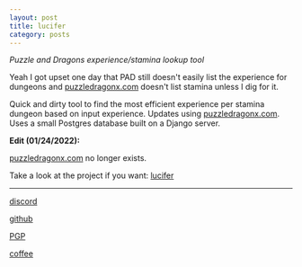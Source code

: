 ```yaml
---
layout: post
title: lucifer
category: posts
---
```


*Puzzle and Dragons experience/stamina lookup tool*

Yeah I got upset one day that PAD still doesn't easily list the experience for dungeons and [puzzledragonx.com][puzzledragonx.com] doesn't list stamina unless I dig for it. 

Quick and dirty tool to find the most efficient experience per stamina dungeon based on input experience. Updates using [puzzledragonx.com][puzzledragonx.com]. Uses a small Postgres database built on a Django server.


**Edit (01/24/2022):**

[puzzledragonx.com][puzzledragonx.com] no longer exists.

Take a look at the project if you want:
[lucifer][lucifer]

---

[discord][discord]

[github][dqd]

[PGP][PGP]

[coffee][coffee]

[discord]: https://discord.com/channels/@me/dqd#0143
[dqd]: https://github.com/dqdang
[PGP]: https://raw.githubusercontent.com/dqdang/dqdang.github.io/master/derek-dang.asc
[coffee]: https://www.buymeacoffee.com/dqdang
[lucifer]: https://github.com/dqdang/lucifer
[puzzledragonx.com]: http://puzzledragonx.com/

